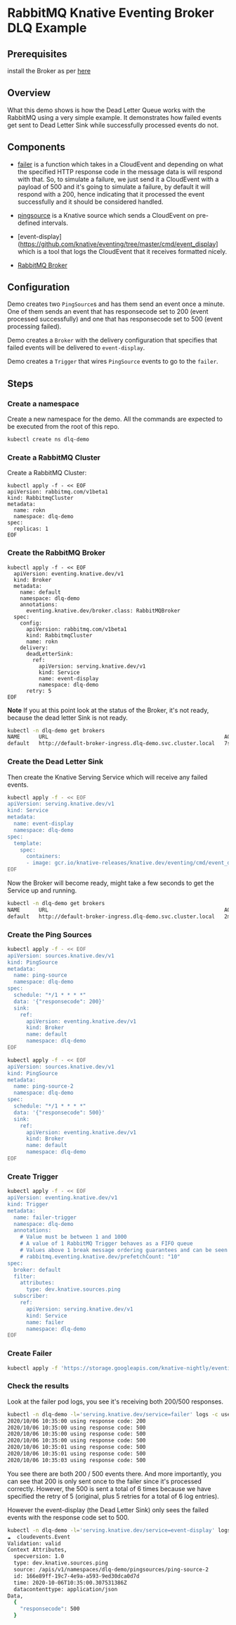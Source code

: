 # RabbitMQ Knative Eventing Broker DLQ Example

## Prerequisites

install the Broker as per [here](../../../broker/README.md)

## Overview

What this demo shows is how the Dead Letter Queue works with the RabbitMQ using
a very simple example. It demonstrates how failed events get sent to Dead Letter
Sink while successfully processed events do not.

## Components

- [failer](../../../cmd/failer/main.go) is a function which takes in a
  CloudEvent and depending on what the specified HTTP response code in the
  message data is will respond with that. So, to simulate a failure, we just
  send it a CloudEvent with a payload of 500 and it's going to simulate a
  failure, by default it will respond with a 200, hence indicating that it
  processed the event successfully and it should be considered handled.

- [pingsource](https://knative.dev/docs/eventing/samples/ping-source/index.html)
  is a Knative source which sends a CloudEvent on pre-defined intervals.

- [event-display](https://github.com/knative/eventing/tree/master/cmd/event_display]
  which is a tool that logs the CloudEvent that it receives formatted nicely.

- [RabbitMQ Broker](../../../broker/README.md)

## Configuration

Demo creates two `PingSource`s and has them send an event once a minute. One of
them sends an event that has responsecode set to 200 (event processed
successfully) and one that has responsecode set to 500 (event processing
failed).

Demo creates a `Broker` with the delivery configuration that specifies that
failed events will be delivered to `event-display`.

Demo creates a `Trigger` that wires `PingSource` events to go to the `failer`.

## Steps

### Create a namespace

Create a new namespace for the demo. All the commands are expected to be
executed from the root of this repo.

```sh
kubectl create ns dlq-demo
```

### Create a RabbitMQ Cluster

Create a RabbitMQ Cluster:

```
kubectl apply -f - << EOF
apiVersion: rabbitmq.com/v1beta1
kind: RabbitmqCluster
metadata:
  name: rokn
  namespace: dlq-demo
spec:
  replicas: 1
EOF
```

### Create the RabbitMQ Broker

```Sh
kubectl apply -f - << EOF
  apiVersion: eventing.knative.dev/v1
  kind: Broker
  metadata:
    name: default
    namespace: dlq-demo
    annotations:
      eventing.knative.dev/broker.class: RabbitMQBroker
  spec:
    config:
      apiVersion: rabbitmq.com/v1beta1
      kind: RabbitmqCluster
      name: rokn
    delivery:
      deadLetterSink:
        ref:
          apiVersion: serving.knative.dev/v1
          kind: Service
          name: event-display
          namespace: dlq-demo
      retry: 5
EOF
```

**Note** If you at this point look at the status of the Broker, it's not ready,
because the dead letter Sink is not ready.

```sh
kubectl -n dlq-demo get brokers
NAME      URL                                                        AGE   READY   REASON
default   http://default-broker-ingress.dlq-demo.svc.cluster.local   7s    False   Unable to get the DeadLetterSink's URI
```

### Create the Dead Letter Sink

Then create the Knative Serving Service which will receive any failed events.

```sh
kubectl apply -f - << EOF
apiVersion: serving.knative.dev/v1
kind: Service
metadata:
  name: event-display
  namespace: dlq-demo
spec:
  template:
    spec:
      containers:
      - image: gcr.io/knative-releases/knative.dev/eventing/cmd/event_display
EOF
```

Now the Broker will become ready, might take a few seconds to get the Service up
and running.

```sh
kubectl -n dlq-demo get brokers
NAME      URL                                                        AGE     READY   REASON
default   http://default-broker-ingress.dlq-demo.svc.cluster.local   2m39s   True
```

### Create the Ping Sources

```sh
kubectl apply -f - << EOF
apiVersion: sources.knative.dev/v1
kind: PingSource
metadata:
  name: ping-source
  namespace: dlq-demo
spec:
  schedule: "*/1 * * * *"
  data: '{"responsecode": 200}'
  sink:
    ref:
      apiVersion: eventing.knative.dev/v1
      kind: Broker
      name: default
      namespace: dlq-demo
EOF
```

```sh
kubectl apply -f - << EOF
apiVersion: sources.knative.dev/v1
kind: PingSource
metadata:
  name: ping-source-2
  namespace: dlq-demo
spec:
  schedule: "*/1 * * * *"
  data: '{"responsecode": 500}'
  sink:
    ref:
      apiVersion: eventing.knative.dev/v1
      kind: Broker
      name: default
      namespace: dlq-demo
EOF
```

### Create Trigger

```sh
kubectl apply -f - << EOF
apiVersion: eventing.knative.dev/v1
kind: Trigger
metadata:
  name: failer-trigger
  namespace: dlq-demo
  annotations:
    # Value must be between 1 and 1000
    # A value of 1 RabbitMQ Trigger behaves as a FIFO queue
    # Values above 1 break message ordering guarantees and can be seen as more performance oriented.
    # rabbitmq.eventing.knative.dev/prefetchCount: "10"
spec:
  broker: default
  filter:
    attributes:
      type: dev.knative.sources.ping
  subscriber:
    ref:
      apiVersion: serving.knative.dev/v1
      kind: Service
      name: failer
      namespace: dlq-demo
EOF
```

### Create Failer

```sh
kubectl apply -f 'https://storage.googleapis.com/knative-nightly/eventing-rabbitmq/latest/failer.yaml' -n dlq-demo
```

### Check the results

Look at the failer pod logs, you see it's receiving both 200/500 responses.

```sh
kubectl -n dlq-demo -l='serving.knative.dev/service=failer' logs -c user-container
2020/10/06 10:35:00 using response code: 200
2020/10/06 10:35:00 using response code: 500
2020/10/06 10:35:00 using response code: 500
2020/10/06 10:35:00 using response code: 500
2020/10/06 10:35:01 using response code: 500
2020/10/06 10:35:01 using response code: 500
2020/10/06 10:35:03 using response code: 500
```

You see there are both 200 / 500 events there. And more importantly, you can see
that 200 is only sent once to the failer since it's processed correctly.
However, the 500 is sent a total of 6 times because we have specified the retry
of 5 (original, plus 5 retries for a total of 6 log entries).

However the event-display (the Dead Letter Sink) only sees the failed events
with the response code set to 500.

```sh
kubectl -n dlq-demo -l='serving.knative.dev/service=event-display' logs -c user-container
☁️  cloudevents.Event
Validation: valid
Context Attributes,
  specversion: 1.0
  type: dev.knative.sources.ping
  source: /apis/v1/namespaces/dlq-demo/pingsources/ping-source-2
  id: 166e89ff-19c7-4e9a-a593-9ed30dca0d7d
  time: 2020-10-06T10:35:00.307531386Z
  datacontenttype: application/json
Data,
  {
    "responsecode": 500
  }
```
